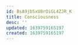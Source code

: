 ```yaml
---
id: BsA9jbSxU8rOiGL4ZJR_K
title: Consciousness
desc: ''
updated: 1639759165197
created: 1639759165197
---
```


